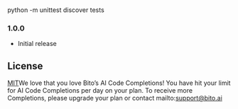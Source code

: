 ###
python -m unittest discover tests

### 1.0.0

- Initial release

## License
[MIT](https://github.com/alx-devops/alx-higher_level_programming/blob/main/0x03-Unittests_and_integration_tests/LICENSE)We love that you love Bito’s AI Code Completions!
You have hit your limit for AI Code Completions per day on your plan.
To receive more Completions, please upgrade your plan or contact mailto:support@bito.ai
